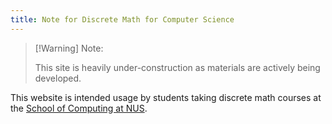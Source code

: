 ```yaml
---
title: Note for Discrete Math for Computer Science
---
```


> [!Warning] Note:
> 
> This site is heavily under-construction as materials are actively being developed.


This website is intended usage by students taking discrete math courses at the [School of Computing at NUS](https://www.comp.nus.edu.sg/). 


